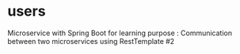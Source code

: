 # users
Microservice with Spring Boot for learning purpose : Communication between two microservices using RestTemplate #2

